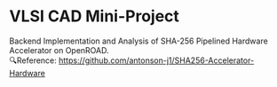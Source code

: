 # VLSI CAD Mini-Project
Backend Implementation and Analysis of SHA-256 Pipelined Hardware Accelerator on OpenROAD. <br>
🔍Reference: https://github.com/antonson-j1/SHA256-Accelerator-Hardware
